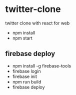 # twitter-clone

twitter clone with react for web

- npm install
- npm start

## firebase deploy

- npm install -g firebase-tools
- firebase login
- firebase init
- npm run build
- firebase deploy
